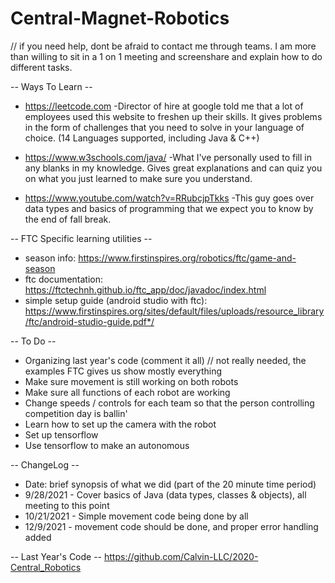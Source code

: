 # Central-Magnet-Robotics

// if you need help, dont be afraid to contact me through teams. I am more than willing to sit in a 1 on 1 meeting and screenshare and explain how to do different tasks.


-- Ways To Learn -- 
* https://leetcode.com
     -Director of hire at google told me that a lot of employees used this website to freshen up their skills. It gives problems in the form of challenges that you need to solve in your language of choice. (14 Languages supported, including Java & C++)
     
* https://www.w3schools.com/java/
     -What I've personally used to fill in any blanks in my knowledge. Gives great explanations and can quiz you on what you just learned to make sure you understand.
     
* https://www.youtube.com/watch?v=RRubcjpTkks
     -This guy goes over data types and basics of programming that we expect you to know by the end of fall break.


-- FTC Specific learning utilities -- 
* season info: https://www.firstinspires.org/robotics/ftc/game-and-season
* ftc documentation: https://ftctechnh.github.io/ftc_app/doc/javadoc/index.html
* simple setup guide (android studio with ftc): https://www.firstinspires.org/sites/default/files/uploads/resource_library/ftc/android-studio-guide.pdf*/


-- To Do --
* Organizing last year's code (comment it all) // not really needed, the examples FTC gives us show mostly everything
* Make sure movement is still working on both robots
* Make sure all functions of each robot are working
* Change speeds / controls for each team so that the person controlling competition day is ballin'
* Learn how to set up the camera with the robot
* Set up tensorflow
* Use tensorflow to make an autonomous


-- ChangeLog --
* Date: brief synopsis of what we did (part of the 20 minute time period)
* 9/28/2021  - Cover basics of Java (data types, classes & objects), all meeting to this point
* 10/21/2021 - Simple movement code being done by all
* 12/9/2021 - movement code should be done, and proper error handling added


-- Last Year's Code --
https://github.com/Calvin-LLC/2020-Central_Robotics
